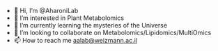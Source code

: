 - 👋 Hi, I’m @AharoniLab
- 👀 I’m interested in Plant Metabolomics 
- 🌱 I’m currently learning the mysteries of the Universe
- 💞️ I’m looking to collaborate on Metabolomics/Lipidomics/MultiOmics
- 📫 How to reach me aalab@weizmann.ac.il

<!---
AharoniLab/AharoniLab is a ✨ special ✨ repository because its `README.md` (this file) appears on your GitHub profile.
You can click the Preview link to take a look at your changes.
--->
